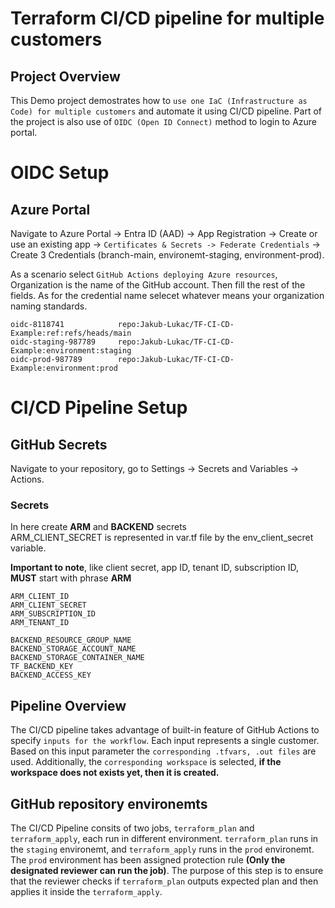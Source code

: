 # Terraform CI/CD pipeline for multiple customers

## Project Overview

This Demo project demostrates how to `use one IaC (Infrastructure as Code) for multiple customers` and automate it using CI/CD pipeline. Part of the project is also use of `OIDC (Open ID Connect)` method to login to Azure portal.

# OIDC Setup

## Azure Portal

Navigate to Azure Portal -> Entra ID (AAD) -> App Registration -> Create or use an existing app -> `Certificates & Secrets -> Federate Credentials` -> Create 3 Credentials (branch-main, environemt-staging, environment-prod).

As a scenario select `GitHub Actions deploying Azure resources`, Organization is the name of the GitHub account. Then fill the rest of the fields. As for the credential name selecet whatever means your organization naming standards.

```text
oidc-8118741            repo:Jakub-Lukac/TF-CI-CD-Example:ref:refs/heads/main
oidc-staging-987789     repo:Jakub-Lukac/TF-CI-CD-Example:environment:staging
oidc-prod-987789        repo:Jakub-Lukac/TF-CI-CD-Example:environment:prod
```

# CI/CD Pipeline Setup

## GitHub Secrets

Navigate to your repository, go to Settings -> Secrets and Variables -> Actions.

### Secrets

In here create **ARM** and **BACKEND** secrets</br>
ARM_CLIENT_SECRET is represented in var.tf file by the env_client_secret variable.

**Important to note**, like client secret, app ID, tenant ID, subscription ID, **MUST** start with phrase **ARM**

```text
ARM_CLIENT_ID
ARM_CLIENT_SECRET
ARM_SUBSCRIPTION_ID
ARM_TENANT_ID

BACKEND_RESOURCE_GROUP_NAME
BACKEND_STORAGE_ACCOUNT_NAME
BACKEND_STORAGE_CONTAINER_NAME
TF_BACKEND_KEY
BACKEND_ACCESS_KEY
```

## Pipeline Overview

The CI/CD pipeline takes advantage of built-in feature of GitHub Actions to specify `inputs for the workflow`. Each input represents a single customer. Based on this input parameter the `corresponding .tfvars, .out files` are used. Additionally, the `corresponding workspace` is selected, **if the workspace does not exists yet, then it is created.**

## GitHub repository environemts

The CI/CD Pipeline consits of two jobs, `terraform_plan` and `terraform_apply`, each run in different environment. `terraform_plan` runs in the `staging` environemt, and `terraform_apply` runs in the `prod` environemt. The `prod` environment has been assigned protection rule **(Only the designated reviewer can run the job)**. The purpose of this step is to ensure that the reviewer checks if `terraform_plan` outputs expected plan and then applies it inside the `terraform_apply`.
